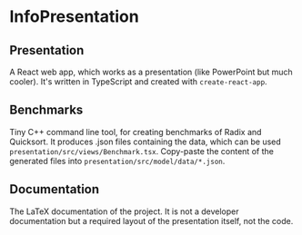 # InfoPresentation

## Presentation

A React web app, which works as a presentation (like PowerPoint but much cooler).
It's written in TypeScript and created with `create-react-app`.

## Benchmarks

Tiny C++ command line tool, for creating benchmarks of Radix and Quicksort.
It produces .json files containing the data, which can be used `presentation/src/views/Benchmark.tsx`.
Copy-paste the content of the generated files into `presentation/src/model/data/*.json`.

## Documentation

The LaTeX documentation of the project. It is not a developer documentation but a required layout of
the presentation itself, not the code.
